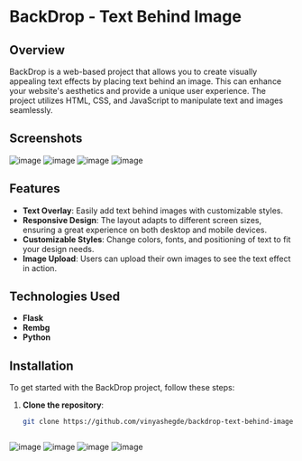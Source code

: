 # BackDrop - Text Behind Image

## Overview

BackDrop is a web-based project that allows you to create visually appealing text effects by placing text behind an image. This can enhance your website's aesthetics and provide a unique user experience. The project utilizes HTML, CSS, and JavaScript to manipulate text and images seamlessly.

## Screenshots

![image](https://github.com/user-attachments/assets/2d24e701-2aec-4ce6-a65b-36edbcd00667)
![image](https://github.com/user-attachments/assets/06722b1c-a328-4d5e-b0cd-b8d0402d4a90)
![image](https://github.com/user-attachments/assets/606128c7-4e33-4243-abff-a55a62bac78b)
![image](https://github.com/user-attachments/assets/e1992d42-5e7c-4bd9-b37d-c0e3a9f56e54)


## Features

- **Text Overlay**: Easily add text behind images with customizable styles.
- **Responsive Design**: The layout adapts to different screen sizes, ensuring a great experience on both desktop and mobile devices.
- **Customizable Styles**: Change colors, fonts, and positioning of text to fit your design needs.
- **Image Upload**: Users can upload their own images to see the text effect in action.

## Technologies Used

- **Flask**
- **Rembg**
- **Python**

## Installation

To get started with the BackDrop project, follow these steps:

1. **Clone the repository**:

   ```bash
   git clone https://github.com/vinyashegde/backdrop-text-behind-image.git



![image](https://github.com/user-attachments/assets/2d24e701-2aec-4ce6-a65b-36edbcd00667)
![image](https://github.com/user-attachments/assets/06722b1c-a328-4d5e-b0cd-b8d0402d4a90)
![image](https://github.com/user-attachments/assets/606128c7-4e33-4243-abff-a55a62bac78b)
![image](https://github.com/user-attachments/assets/e1992d42-5e7c-4bd9-b37d-c0e3a9f56e54)




 
